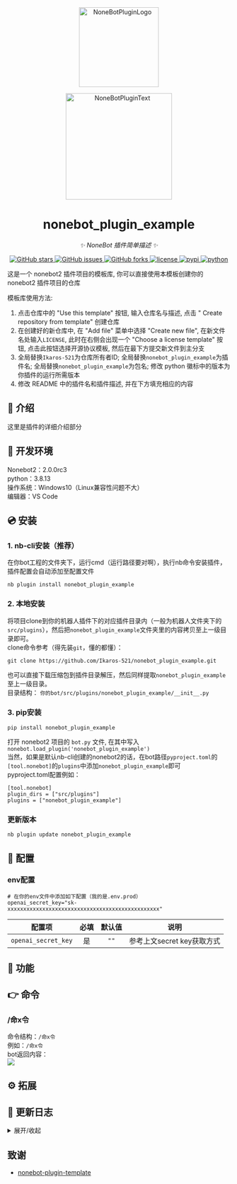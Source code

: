 <div align="center">
  <a href="https://v2.nonebot.dev/store"><img src="https://github.com/A-kirami/nonebot-plugin-template/blob/resources/nbp_logo.png" width="180" height="180" alt="NoneBotPluginLogo"></a>
  <br>
  <p><img src="https://github.com/A-kirami/nonebot-plugin-template/blob/resources/NoneBotPlugin.svg" width="240" alt="NoneBotPluginText"></p>
</div>

<div align="center">

# nonebot_plugin_example

_✨ NoneBot 插件简单描述 ✨_


<a href="https://github.com/Ikaros-521/nonebot_plugin_example/stargazers">
    <img alt="GitHub stars" src="https://img.shields.io/github/stars/Ikaros-521/nonebot_plugin_example?color=%09%2300BFFF&style=flat-square">
</a>
<a href="https://github.com/Ikaros-521/nonebot_plugin_example/issues">
    <img alt="GitHub issues" src="https://img.shields.io/github/issues/Ikaros-521/nonebot_plugin_example?color=Emerald%20green&style=flat-square">
</a>
<a href="https://github.com/Ikaros-521/nonebot_plugin_example/network">
    <img alt="GitHub forks" src="https://img.shields.io/github/forks/Ikaros-521/nonebot_plugin_example?color=%2300BFFF&style=flat-square">
</a>
<a href="./LICENSE">
    <img src="https://img.shields.io/github/license/Ikaros-521/nonebot_plugin_example.svg" alt="license">
</a>
<a href="https://pypi.python.org/pypi/nonebot_plugin_example">
    <img src="https://img.shields.io/pypi/v/nonebot_plugin_example.svg" alt="pypi">
</a>
<a href="https://www.python.org">
    <img src="https://img.shields.io/badge/python-3.8+-blue.svg" alt="python">
</a>

</div>

这是一个 nonebot2 插件项目的模板库, 你可以直接使用本模板创建你的 nonebot2 插件项目的仓库

模板库使用方法:
1. 点击仓库中的 "Use this template" 按钮, 输入仓库名与描述, 点击 "  Create repository from template" 创建仓库
2. 在创建好的新仓库中, 在 "Add file" 菜单中选择 "Create new file", 在新文件名处输入`LICENSE`, 此时在右侧会出现一个 "Choose a license template" 按钮, 点击此按钮选择开源协议模板, 然后在最下方提交新文件到主分支
3. 全局替换`Ikaros-521`为仓库所有者ID; 全局替换`nonebot_plugin_example`为插件名; 全局替换`nonebot_plugin_example`为包名; 修改 python 徽标中的版本为你插件的运行所需版本
4. 修改 README 中的插件名和插件描述, 并在下方填充相应的内容

## 📖 介绍

这里是插件的详细介绍部分

## 🔧 开发环境
Nonebot2：2.0.0rc3  
python：3.8.13  
操作系统：Windows10（Linux兼容性问题不大）  
编辑器：VS Code  

## 💿 安装  

### 1. nb-cli安装（推荐）

在你bot工程的文件夹下，运行cmd（运行路径要对啊），执行nb命令安装插件，插件配置会自动添加至配置文件  
```
nb plugin install nonebot_plugin_example
```

### 2. 本地安装

将项目clone到你的机器人插件下的对应插件目录内（一般为机器人文件夹下的`src/plugins`），然后把`nonebot_plugin_example`文件夹里的内容拷贝至上一级目录即可。  
clone命令参考（得先装`git`，懂的都懂）：
```
git clone https://github.com/Ikaros-521/nonebot_plugin_example.git
``` 
也可以直接下载压缩包到插件目录解压，然后同样提取`nonebot_plugin_example`至上一级目录。  
目录结构： ```你的bot/src/plugins/nonebot_plugin_example/__init__.py```  


### 3. pip安装
```
pip install nonebot_plugin_example
```  
打开 nonebot2 项目的 ```bot.py``` 文件, 在其中写入  
```nonebot.load_plugin('nonebot_plugin_example')```  
当然，如果是默认nb-cli创建的nonebot2的话，在bot路径```pyproject.toml```的```[tool.nonebot]```的```plugins```中添加```nonebot_plugin_example```即可  
pyproject.toml配置例如：  
``` 
[tool.nonebot]
plugin_dirs = ["src/plugins"]
plugins = ["nonebot_plugin_example"]
``` 

### 更新版本
```
nb plugin update nonebot_plugin_example
```

## 🔧 配置

### env配置
```
# 在你的env文件中添加如下配置（我的是.env.prod）  
openai_secret_key="sk-xxxxxxxxxxxxxxxxxxxxxxxxxxxxxxxxxxxxxxxxxxxxxxxx"
```
|       配置项        | 必填 | 默认值  |                      说明                      |
|:----------------:|:----:|:----:|:----------------------------:|
| `openai_secret_key` | 是 | `""` | 参考上文secret key获取方式 |


## 🎉 功能
  

## 👉 命令

### /命x令
命令结构：```/命x令```  
例如：```/命x令```  
bot返回内容：  
![](docs/result.png)

## ⚙ 拓展
 

## 📝 更新日志

<details>
<summary>展开/收起</summary>

### 0.0.1

- 插件初次发布  

</details>

## 致谢
- [nonebot-plugin-template](https://github.com/A-kirami/nonebot-plugin-template)


